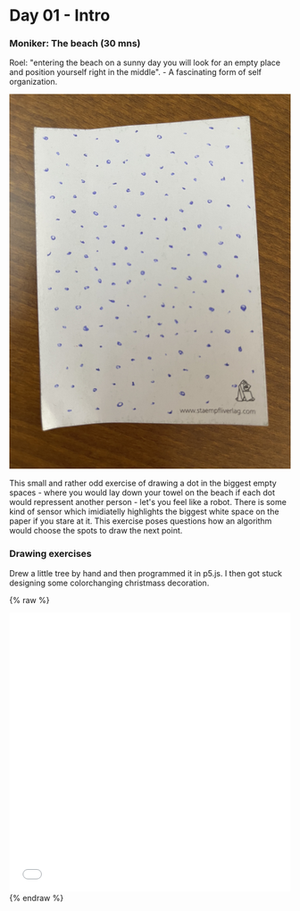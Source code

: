# Day 01 - Intro


### Moniker: The beach (30 mns)

Roel: "entering the beach on a sunny day you will look for an empty place and position yourself right in the middle". - A fascinating form of self organization.

![Example Image](content/day01/beach_experiment.jpg)

This small and rather odd exercise of drawing a dot in the biggest empty spaces - where you would lay down your towel on the beach if each dot would repressent another person - let's you feel like a robot. There is some kind of sensor which imidiatelly highlights the biggest white space on the paper if you stare at it. This exercise poses questions how an algorithm would choose the spots to draw the next point.

### Drawing exercises

Drew a little tree by hand and then programmed it in p5.js. I then got stuck designing some colorchanging christmass decoration.

{% raw %}
<iframe src="content/day01/04/embed.html" width="100%" height="500" frameborder="no"></iframe>
{% endraw %}

